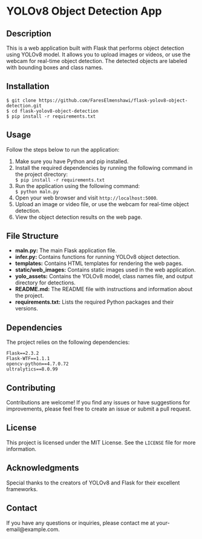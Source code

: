 <!DOCTYPE html>
<html>
<head>
  <meta charset="UTF-8">
</head>
<body>
  <h1>YOLOv8 Object Detection App</h1>
  
  <div class="section">
    <h2 class="section-title">Description</h2>
    <p>
      This is a web application built with Flask that performs object detection using YOLOv8 model. It allows you to upload images or videos, or use the webcam for real-time object detection. The detected objects are labeled with bounding boxes and class names.
    </p>
  </div>
  
  <div class="section">
    <h2 class="section-title">Installation</h2>
    <div class="code-block">
      <code>$ git clone https://github.com/FaresElmenshawi/flask-yolov8-object-detection.git</code><br>
      <code>$ cd flask-yolov8-object-detection</code><br>
      <code>$ pip install -r requirements.txt</code>
    </div>
  </div>
  
  <div class="section">
    <h2 class="section-title">Usage</h2>
    <p>Follow the steps below to run the application:</p>
    <ol>
      <li>Make sure you have Python and pip installed.</li>
      <li>Install the required dependencies by running the following command in the project directory:</li>
      <div class="code-block">
        <code>$ pip install -r requirements.txt</code>
      </div>
      <li>Run the application using the following command:</li>
      <div class="code-block">
        <code>$ python maln.py</code>
      </div>
      <li>Open your web browser and visit <code>http://localhost:5000</code>.</li>
      <li>Upload an image or video file, or use the webcam for real-time object detection.</li>
      <li>View the object detection results on the web page.</li>
    </ol>
  </div>
  
  <div class="section">
    <h2 class="section-title">File Structure</h2>
    <ul>
      <li><strong>maln.py:</strong> The main Flask application file.</li>
      <li><strong>infer.py:</strong> Contains functions for running YOLOv8 object detection.</li>
      <li><strong>templates:</strong> Contains HTML templates for rendering the web pages.

<li><strong>static/web_images:</strong> Contains static images used in the web application.</li>
<li><strong>yolo_assets:</strong> Contains the YOLOv8 model, class names file, and output directory for detections.</li>
<li><strong>README.md:</strong> The README file with instructions and information about the project.</li>
<li><strong>requirements.txt:</strong> Lists the required Python packages and their versions.</li>
</ul>
</div>
<div class="section">
<h2 class="section-title">Dependencies</h2>
<p>The project relies on the following dependencies:</p>
<div class="code-block">
<code>Flask==2.3.2</code><br>
<code>Flask-WTF==1.1.1</code><br>
<code>opencv-python==4.7.0.72</code><br>
<code>ultralytics==8.0.99</code><br>
</div>
</div>
<div class="section">
<h2 class="section-title">Contributing</h2>
<p>Contributions are welcome! If you find any issues or have suggestions for improvements, please feel free to create an issue or submit a pull request.</p>
</div>
<div class="section">
<h2 class="section-title">License</h2>
<p>This project is licensed under the MIT License. See the <code>LICENSE</code> file for more information.</p>
</div>
<div class="section">
<h2 class="section-title">Acknowledgments</h2>
<p>Special thanks to the creators of YOLOv8 and Flask for their excellent frameworks.</p>
</div>
<div class="section">
<h2 class="section-title">Contact</h2>
<p>If you have any questions or inquiries, please contact me at your-email@example.com.</p>
</div>
</body>
</html>
